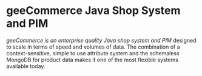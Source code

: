 # geeCommerce Java Shop System and PIM

*geeCommerce is an enterprise quality Java shop system and PIM* designed to scale in terms of speed and volumes of data.
The combination of a context-sensitive, simple to use attribute system and the schemaless MongoDB for product data makes
it one of the most flexible systems available today.